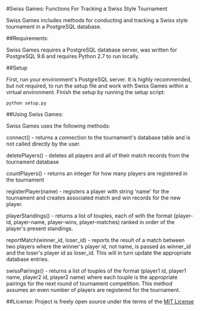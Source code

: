 #Swiss Games: Functions For Tracking a Swiss Style Tournament

Swiss Games includes methods for conducting and tracking a Swiss
style tournament in a PostgreSQL database.

##Requirements:

Swiss Games requires a PostgreSQL database server,
was written for PostgreSQL 9.6 and requires Python 2.7 to run
locally.

##Setup

First, run your environment's PostgreSQL server. It is highly
recommended, but not required, to run the setup file and work
with Swiss Games within a virtual environment. Finish the setup
by running the setup script:

```
python setup.py
```

##Using Swiss Games:

Swiss Games uses the following methods:

connect() - returns a connection to the tournament's database table
and is not called directly by the user.

deletePlayers() - deletes all players and all of their match records
from the tournament database

countPlayers() - returns an integer for how many players are registered
in the tournament

registerPlayer(name) - registers a player with string 'name' for the tournament
and creates associated match and win records for the new player.

playerStandings() - returns a list of touples, each of with the format
(player-id, player-name, player-wins, player-matches) ranked in order of
the player's present standings.

reportMatch(winner_id, loser_id) - reports the result of a match between
two players where the winner's player id, not name, is passed as winner_id and
the loser's player id as loser_id. This will in turn update the appropriate database
entries.

swissPairings() - returns a list of touples of the format (player1 id, player1 name,
player2 id, player2 name) where each touple is the appropriate pairings for the next
round of tournament competition. This method assumes an even number of players are
registered for the tournament.

##License:
Project is freely open source under the terms of the
[MIT License](http://choosealicense.com/licenses/mit/)